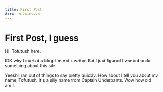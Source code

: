 ```yaml
---
title: First Post
date: 2024-09-24
---
```


# First Post, I guess

Hi. Tofutush here.

IDK why I started a blog. I'm not a writer. But I just figured I wanted to do something about this site.

Yeesh I ran out of things to say pretty quickly. How about I tell you about my name, Tofutush. It's a silly name from Captain Underpants. Wow how old am I.
